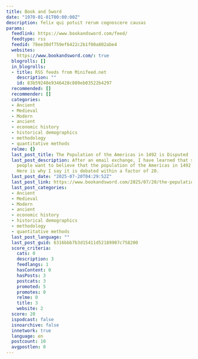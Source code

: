 ```yaml
---
title: Book and Sword
date: "1970-01-01T00:00:00Z"
description: felix qui potuit rerum cognoscere causas
params:
  feedlink: https://www.bookandsword.com/feed/
  feedtype: rss
  feedid: 78ee30df759ef6422c2b1f00a802abe4
  websites:
    https://www.bookandsword.com/: true
  blogrolls: []
  in_blogrolls:
  - title: RSS feeds from Minifeed.net
    description: ""
    id: 83b59248e9346428c889eb03522b4297
  recommended: []
  recommender: []
  categories:
  - Ancient
  - Medieval
  - Modern
  - ancient
  - economic history
  - historical demographics
  - methodology
  - quantitative methods
  relme: {}
  last_post_title: The Population of the Americas in 1492 is Disputed
  last_post_description: After an email exchange, I have learned that some prominent
    people want to believe that the population of the Americas in 1492 is known closely.
    Here is why I say it is debated within a factor of 20.
  last_post_date: "2025-07-20T04:29:52Z"
  last_post_link: https://www.bookandsword.com/2025/07/20/the-population-of-the-americas-in-1492-is-disputed/
  last_post_categories:
  - Ancient
  - Medieval
  - Modern
  - ancient
  - economic history
  - historical demographics
  - methodology
  - quantitative methods
  last_post_language: ""
  last_post_guid: 6316bbb7b3d15411d52189907c758200
  score_criteria:
    cats: 0
    description: 3
    feedlangs: 1
    hasContent: 0
    hasPosts: 3
    postcats: 3
    promoted: 5
    promotes: 0
    relme: 0
    title: 3
    website: 2
  score: 20
  ispodcast: false
  isnoarchive: false
  innetwork: true
  language: en
  postcount: 10
  avgpostlen: 0
---
```

